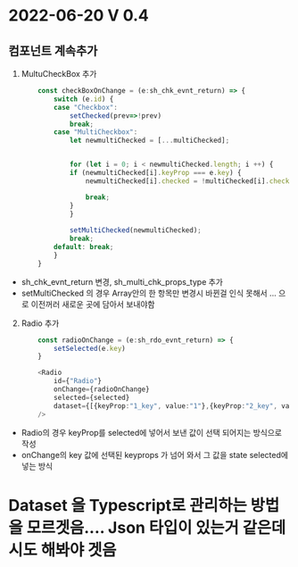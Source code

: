 2022-06-20 V 0.4
================

컴포넌트 계속추가
-------------------
1. MultuCheckBox 추가

    ```typescript                
        const checkBoxOnChange = (e:sh_chk_evnt_return) => {
            switch (e.id) {
            case "Checkbox":
                setChecked(prev=>!prev)
                break;
            case "MultiCheckbox":
                let newmultiChecked = [...multiChecked];


                for (let i = 0; i < newmultiChecked.length; i ++) {
                if (newmultiChecked[i].keyProp === e.key) {
                    newmultiChecked[i].checked = !multiChecked[i].checked;

                    break;
                }
                }
                
                setMultiChecked(newmultiChecked);
                break;
            default: break;
            }
        }
    ```
* sh_chk_evnt_return 변경, sh_multi_chk_props_type 추가 
* setMultiChecked 의 경우 Array안의 한 항목만 변경시 바뀐걸 인식 못해서 ... 으로 이전꺼러 새로운 곳에 담아서
보내야함


2. Radio 추가

    ```typescript                
        const radioOnChange = (e:sh_rdo_evnt_return) => {
            setSelected(e.key)
        }

        <Radio
            id={"Radio"}
            onChange={radioOnChange}
            selected={selected}
            dataset={[{keyProp:"1_key", value:"1"},{keyProp:"2_key", value:"2"}]}
        />
    ```
* Radio의 경우 keyProp를 selected에 넣어서 보낸 값이 선택 되어지는 방식으로 작성
* onChange의 key 값에 선택된 keyprops 가 넘어 와서 그 값을 state selected에 넣는 방식

# Dataset 을 Typescript로 관리하는 방법을 모르겟음.... Json 타입이 있는거 같은데 시도 해봐야 겟음